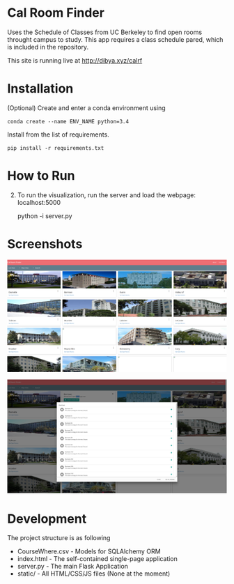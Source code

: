 # Cal Room Finder

Uses the Schedule of Classes from UC Berkeley to find open rooms throught campus to study.
This app requires a class schedule pared, which is included in the repository.

This site is running live at http://dibya.xyz/calrf

# Installation

(Optional) Create and enter a conda environment using

	conda create --name ENV_NAME python=3.4

Install from the list of requirements.

	pip install -r requirements.txt

# How to Run


2) To run the visualization, run the server and load the webpage: localhost:5000

	python -i server.py



# Screenshots

![Dashboard](/screenshots/dashboard.png?raw=true "Dashboard of Buildings")

![Building View](/screenshots/building.png?raw=true "Building Views")


# Development

The project structure is as following

- CourseWhere.csv - Models for SQLAlchemy ORM
- index.html  - The self-contained single-page application 
- server.py - The main Flask Application
- static/ 	- All HTML/CSS/JS files (None at the moment)

